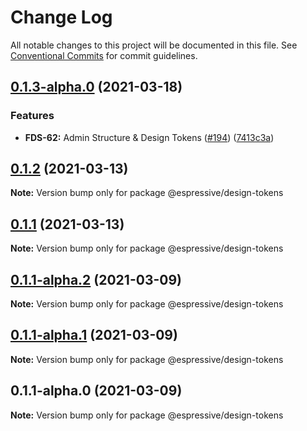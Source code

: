 # Change Log

All notable changes to this project will be documented in this file.
See [Conventional Commits](https://conventionalcommits.org) for commit guidelines.

## [0.1.3-alpha.0](https://github.com/Espressive/cascara/compare/@espressive/design-tokens@0.1.2...@espressive/design-tokens@0.1.3-alpha.0) (2021-03-18)


### Features

* **FDS-62:** Admin Structure & Design Tokens ([#194](https://github.com/Espressive/cascara/issues/194)) ([7413c3a](https://github.com/Espressive/cascara/commit/7413c3aad20374ed00a80ced35aa08c6c73f40d0))





## [0.1.2](https://github.com/Espressive/cascara/compare/@espressive/design-tokens@0.1.1...@espressive/design-tokens@0.1.2) (2021-03-13)

**Note:** Version bump only for package @espressive/design-tokens





## [0.1.1](https://github.com/Espressive/cascara/compare/@espressive/design-tokens@0.1.1-alpha.0...@espressive/design-tokens@0.1.1) (2021-03-13)

**Note:** Version bump only for package @espressive/design-tokens





## [0.1.1-alpha.2](https://github.com/Espressive/cascara/compare/@espressive/design-tokens@0.1.1-alpha.1...@espressive/design-tokens@0.1.1-alpha.2) (2021-03-09)

**Note:** Version bump only for package @espressive/design-tokens





## [0.1.1-alpha.1](https://github.com/Espressive/cascara/compare/@espressive/design-tokens@0.1.1-alpha.0...@espressive/design-tokens@0.1.1-alpha.1) (2021-03-09)

**Note:** Version bump only for package @espressive/design-tokens





## 0.1.1-alpha.0 (2021-03-09)

**Note:** Version bump only for package @espressive/design-tokens
